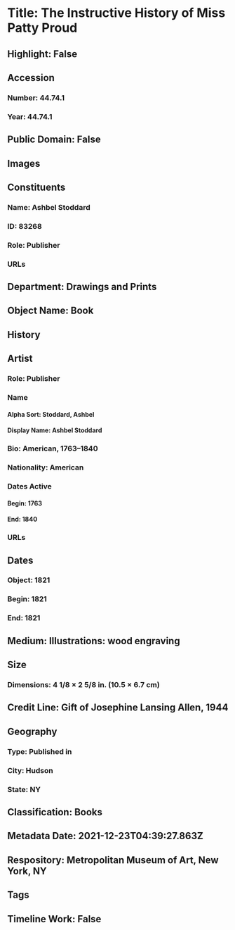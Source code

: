 # Title: The Instructive History of Miss Patty Proud
## Highlight: False
## Accession
### Number: 44.74.1
### Year: 44.74.1
## Public Domain: False
## Images
## Constituents
### Name: Ashbel Stoddard
### ID: 83268
### Role: Publisher
### URLs
## Department: Drawings and Prints
## Object Name: Book
## History
## Artist
### Role: Publisher
### Name
#### Alpha Sort: Stoddard, Ashbel
#### Display Name: Ashbel Stoddard
### Bio: American, 1763–1840
### Nationality: American
### Dates Active
#### Begin: 1763
#### End: 1840
### URLs
## Dates
### Object: 1821
### Begin: 1821
### End: 1821
## Medium: Illustrations: wood engraving
## Size
### Dimensions: 4 1/8 × 2 5/8 in. (10.5 × 6.7 cm)
## Credit Line: Gift of Josephine Lansing Allen, 1944
## Geography
### Type: Published in
### City: Hudson
### State: NY
## Classification: Books
## Metadata Date: 2021-12-23T04:39:27.863Z
## Respository: Metropolitan Museum of Art, New York, NY
## Tags
## Timeline Work: False
